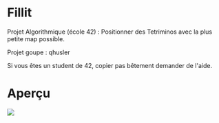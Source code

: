 # Fillit
Projet Algorithmique (école 42) : 
Positionner des Tetriminos avec la plus petite map possible.

Projet goupe :
qhusler

Si vous êtes un student de 42, copier pas bêtement demander de l'aide.

# Aperçu
<img src="http://img15.hostingpics.net/pics/746208ScreenShot20160706at102337.png" />
